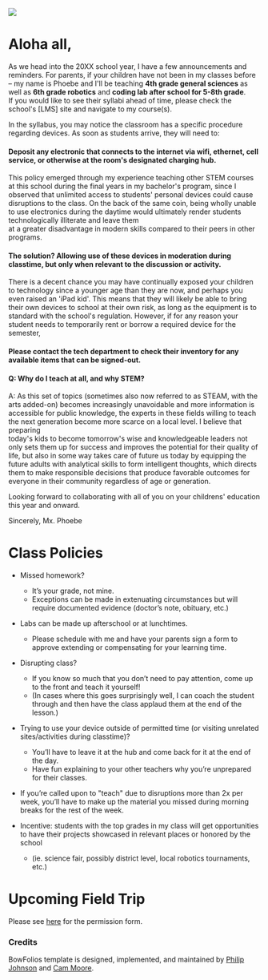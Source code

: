 ![](/extras/image.png)


# Aloha all,

As we head into the 20XX school year, I have a few announcements and reminders. For parents, if your children have not been in my classes before –  my name is Phoebe and I'll be teaching **4th grade general sciences** as well as **6th grade robotics** and **coding lab after school for 5-8th grade**.  
If you would like to see their syllabi ahead of time, please check the school's [LMS] site and navigate to my course(s).  


In the syllabus, you may notice the classroom has a specific procedure regarding devices. As soon as students arrive, they will need to:  
#### Deposit any electronic that connects to the internet via wifi, ethernet, cell service, or otherwise at the room's designated charging hub.  
This policy emerged through my experience teaching other STEM courses at this school during the final years in my bachelor's program, since I observed that unlimited access to students' personal devices could cause disruptions to the class. On the back of the same coin, being wholly unable to use electronics during the daytime would ultimately render students technologically illiterate and leave them  
at a greater disadvantage in modern skills compared to their peers in other programs.  
#### The solution? Allowing use of these devices in moderation during classtime, but only when relevant to the discussion or activity.


There is a decent chance you may have continually exposed your children to technology since a younger age than they are now, and perhaps you even raised an 'iPad kid'. This means that they will likely be able to bring their own devices to school at their own risk, as long as the equipment is to standard with the   school's regulation. However, if for any reason your student needs to temporarily rent or borrow a required device for the semester,  
#### Please contact the tech department to check their inventory for any available items that can be signed-out. 


#### Q: Why do I teach at all, and why STEM?  
A: As this set of topics (sometimes also now referred to as STEAM, with the arts added-on) becomes increasingly unavoidable and more information is accessible for public knowledge, the experts in these fields willing to teach the next generation become more scarce on a local level. I believe that preparing  
today's kids to become tomorrow's wise and knowledgeable leaders not only sets them up for success and improves the potential for their quality of life, but also in some way takes care of future us today by equipping the future adults with analytical skills to form intelligent thoughts, which directs them to make responsible decisions that produce favorable outcomes for everyone in their community regardless of age or generation.  

Looking forward to collaborating with all of you on your childrens' education this year and onward.

Sincerely,
Mx. Phoebe


<!-- ## Walkthrough videos

BowFolios is intended as a model of how an ICS 314 project could be organized and executed. Here are videos that walk you through various aspects of the system:

* [BowFolios Part 1: Application Overview (5 min)](https://www.youtube.com/watch?v=gr55MMWD8ok)
* [BowFolios Part 2: Application Structure and Control Flow (14 min)](https://www.youtube.com/watch?v=LYh06HSYv54)
* [BowFolios Part 3: Data Model, Data Initialization, Publications and Subscriptions (22 min)](https://www.youtube.com/watch?v=2F2Cw5Ipubc)
* [BowFolios Part 4: Forms and Next.js Methods (20 min)](https://www.youtube.com/watch?v=5qim9mXpbTM)
* [BowFolios Part 5: Loading data using Assets (8 min)](https://www.youtube.com/watch?v=NzrTzBPCJPo)
* [BowFolios Part 6: Design Patterns in BowFolios (22 min)](https://www.youtube.com/watch?v=yP-t44HBCPQ)
* [BowFolios Part 7: End-to-End testing in BowFolios (24 min)](https://www.youtube.com/watch?v=B8TSiCLBeaA)
-->

# Class Policies

* Missed homework? 
    * It’s your grade, not mine. 
    * Exceptions can be made in extenuating circumstances but will require documented evidence (doctor’s note, obituary, etc.)

* Labs can be made up afterschool or at lunchtimes.
    * Please schedule with me and have your parents sign a form to approve extending or compensating for your learning time.

* Disrupting class? 
    * If you know so much that you don’t need to pay attention, come up to the front and teach it yourself!
    * (In cases where this goes surprisingly well, I can coach the student through and then have the class applaud them at the end of the lesson.)

* Trying to use your device outside of permitted time (or visiting unrelated sites/activities during classtime)? 
    * You’ll have to leave it at the hub and come back for it at the end of the day. 
    * Have fun explaining to your other teachers why you’re unprepared for their classes.

* If you’re called upon to "teach" due to disruptions more than 2x per week, you’ll have to make up the material you missed during morning breaks for the rest of the week.

* Incentive: students with the top grades in my class will get opportunities to have their projects showcased in relevant places or honored by the school
    * (ie. science fair, possibly district level, local robotics tournaments, etc.)

# Upcoming Field Trip
Please see [here](/extras/mock-trip.pdf) for the permission form.

### Credits

BowFolios template is designed, implemented, and maintained by [Philip Johnson](https://philipmjohnson.org) and [Cam Moore](https://cammoore.github.io/).
